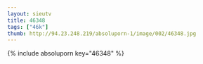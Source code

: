 ```yaml
--- 
layout: sieutv
title: 46348
tags: ["46k"]
thumb: http://94.23.248.219/absoluporn-1/image/002/46348.jpg
---
```

{% include absoluporn key="46348" %} 
